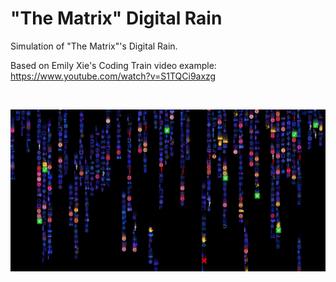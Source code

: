 # "The Matrix" Digital Rain

Simulation of "The Matrix"'s Digital Rain.

Based on Emily Xie's Coding Train video example:
https://www.youtube.com/watch?v=S1TQCi9axzg

</br>
<p align="center">
  <img src="Dingbats/images/screenShot.png" width="750px"/>
</p>
